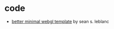# code
- [better minimal webgl template](https://seansleblanc.itch.io/better-minimal-webgl-template) by sean s. leblanc

